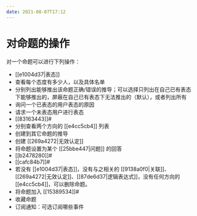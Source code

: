 ```yaml
---
date: 2021-08-07T17:12
---
```


# 对命题的操作

对一个命题可以进行下列操作：

-   [[e1004d37|表态]]
-   查看每个态度有多少人，以及具体名单
-   分别列出能够推出该命题正确/错误的推导；可以选择只列出在自己已有表态下能够推出的，屏蔽在自己已有表态下无法推出的（默认），或者列出所有
-   询问一个已表态的用户表态的原因
-   请求一个未表态用户进行表态
-   [[83163443]]#
-   分别查看两个方向的 [[e4cc5cb4]] 列表
-   创建到其它命题的推导
-   创建 [[269a4272|无效认定]]
-   将命题设置为某个 [[25bbe447|问题]] 的回答
-   [[b2478280]]#
-   [[cafc84b7]]#
-   若没有 [[e1004d37|表态]]，没有与之相关的 [[9138a0f0|关联]]、[[269a4272|无效认定]]、[[87de6d37|逻辑表达式]]，没有任何方向的 [[e4cc5cb4]]，可以删除命题。
-   将命题加入 [[15389534]]#
-   收藏命题
-   订阅通知：可选订阅哪些事件
